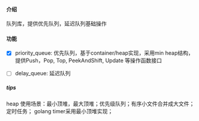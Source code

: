 #### 介绍

队列库，提供优先队列，延迟队列基础操作



#### 功能

- [x] priority_queue: 优先队列，基于container/heap实现，采用min heap结构，提供Push，Pop, Top, PeekAndShift, Update 等操作函数接口
- [ ] delay_queue: 延迟队列



##### tips

heap 使用场景：最小顶堆，最大顶堆；优先级队列；有序小文件合并成大文件；定时任务； golang timer采用最小顶堆实现；

